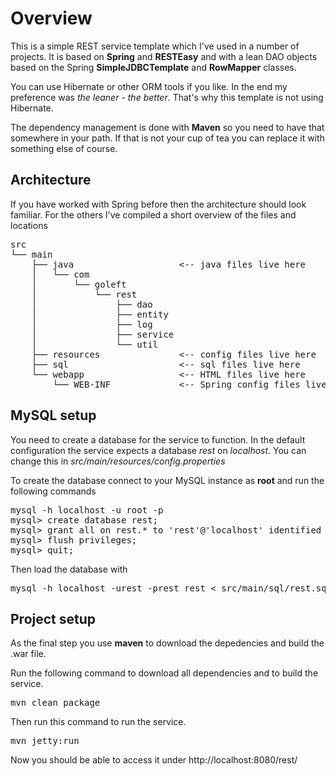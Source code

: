 # Overview

This is a simple REST service template which I've used in a number of projects. It is based on __Spring__ and __RESTEasy__
and with a lean DAO objects based on the Spring __SimpleJDBCTemplate__ and __RowMapper__ classes.

You can use Hibernate or other ORM tools if you like. In the end my preference was _the leaner - the better_. That's why
this template is not using Hibernate.

The dependency management is done with __Maven__ so you need to have that somewhere in your path. If that is not your
cup of tea you can replace it with something else of course.

## Architecture

If you have worked with Spring before then the architecture should look familiar. For the others I've compiled a
short overview of the files and locations

<pre>
src
└── main
    ├── java                    <-- java files live here
    │   └── com
    │       └── goleft
    │           └── rest
    │               ├── dao
    │               ├── entity
    │               ├── log
    │               ├── service
    │               └── util
    ├── resources               <-- config files live here
    ├── sql                     <-- sql files live here
    └── webapp                  <-- HTML files live here
        └── WEB-INF             <-- Spring config files live here 
</pre>

## MySQL setup
You need to create a database for the service to function. In the default configuration
the service expects a database _rest_ on _localhost_. You can change this in
_src/main/resources/config.properties_

To create the database connect to your MySQL instance as __root__ and run the following
commands
<pre>
mysql -h localhost -u root -p
mysql> create database rest;
mysql> grant all on rest.* to 'rest'@'localhost' identified by 'rest';
mysql> flush privileges;
mysql> quit;
</pre>

Then load the database with
<pre>
mysql -h localhost -urest -prest rest < src/main/sql/rest.sql
</pre>

## Project setup
As the final step you use __maven__ to download the depedencies and build the .war file.

Run the following command to download all dependencies and to build the service.
<pre>
mvn clean package
</pre>

Then run this command to run the service.
<pre>
mvn jetty:run
</pre>

Now you should be able to access it under http://localhost:8080/rest/
